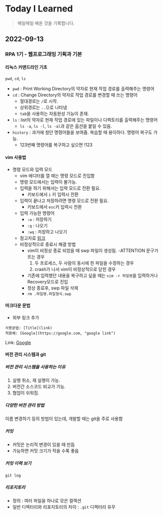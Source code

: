 # Today I Learned

> 매일매일 배운 것을 기록합니다.

## 2022-09-13

### RPA 1기 - 웹프로그래밍 기획과 기본

#### 리눅스 커맨드라인 기초

`pwd`, `cd`, `ls`

- `pwd` : Print Working Directory의 약자로 현재 작업 경로를 출력해주는 명령어
- `cd` : Change Directory의 약자로 작업 경로를 변경할 때 쓰는 명령어
  - 절대경로는 `/`로 시작.
  - 상위경로는 `..`으로 나타냄
  - `tab`을 사용하는 자동완성 기능이 존재.
- `ls` : list의 약자로 현재 작업 경로에 있는 파일이나 디렉토리를 출력해주는 명령어
  - `ls -a`, `ls -l`, `ls -al`과 같은 옵션을 붙일 수 있음.
- `history` : 과거에 쳤던 명령어들을 보여줌. 복습할 때 용이하다. 명령어 복구도 가능.
  - 123번째 명령어를 복구하고 싶으면 !123

#### vim 사용법

- 명령 모드와 입력 모드
  - vim 에디터를 열 때는 명령 모드로 진입함
  - 명령 모드에서는 입력이 불가능.
  - 입력을 하기 위해서는 입력 모드로 전환 필요.
    - 키보드에서 `i` 키 입력시 전환
  - 입력이 끝나고 저장하려면 명령 모드로 전환 필요.
    - 키보드에서 `esc`키 입력시 전환
  - 입력 가능한 명령어
    - `:w` : 저장하기
    - `:q` : 나오기
    - `:wq` : 저장하고 나오기
  - 참고자료 [링크](https://zeddios.tistory.com/122)
  - 비정상적으로 종료시 해결 방법
    - vim이 비정상 종료 되었을 때 swp 파일이 생성됨.
      -ATTENTION 문구가 뜨는 경우
      1.  두 프로세스, 두 사람이 동시에 한 파일을 수정하는 경우
      2.  crash가 나서 vim이 비정상적으로 닫힌 경우
    - 기존에 입력했던 내용을 복구하고 싶을 때는 `vim -r 파일명`을 입력하거나 Recovery모드로 진입
    - 정상 종료후, swp 파일 삭제
    - `rm .파일명.파일형식.swp`

#### 마크다운 문법

- 외부 링크 추가

```
사용문법: [Title](link)
적용예: [Google](https://google.com, "google link")
```

Link: [Google](https://google.com, "google link")

#### 버전 관리 시스템과 git

##### 버전 관리 시스템을 사용하는 이유

1. 실행 취소, 재 실행이 가능.
2. 버전간 소스코드 비교가 가능.
3. 협업이 쉬워짐.

##### 다양한 버전 관리 방법

이름 변경하기 등의 방법이 있는데, 개발할 때는 git을 주로 사용함

##### 커밋

- 커밋은 논리적 변경이 있을 때 만듬
- 가능하면 커밋 크기가 작을 수록 좋음

##### 커밋 이력 보기

```
git log
```

##### 리포지토리

- 정의 : 여러 파일을 하나로 모은 컬렉션
- 일반 디렉터리와 리포지토리의 차이 : `.git` 디렉터리 유무
